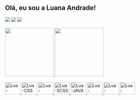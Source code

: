 ## Olá, eu sou a Luana Andrade!

<div> 
  <a href = "mailto:3luanaandrade@gmail.com"><img src="https://img.shields.io/badge/Gmail-D14836?style=for-the-badge&logo=gmail&logoColor=white" target="_blank"></a>
  <a href="https://www.linkedin.com/in/luana-andrade-/" target="_blank"><img src="https://img.shields.io/badge/-LinkedIn-%230077B5?style=for-the-badge&logo=linkedin&logoColor=white" target="_blank"></a> 
  <a href = "https://wa.me/11948415694"><img src="https://img.shields.io/badge/WhatsApp-25D366?style=for-the-badge&logo=whatsapp&logoColor=white" target="_blank"></a>
</div>

<div><br>
  <a href="https://github.com/rafaballerini">
  <img height="160em" src="https://github-readme-stats.vercel.app/api?username=lua-a&show_icons=true&theme=dracula&include_all_commits=true&count_private=true&title_color=D943FF"/>
  <img height="160em" src="https://github-readme-stats.vercel.app/api/top-langs/?username=lua-a&layout=compact&langs_count=7&theme=dracula&title_color=D943FF"/>
</div>

<div><br>
     <img  alt="Lua-HTML" height="40" width="50" src="https://cdn.jsdelivr.net/gh/devicons/devicon/icons/html5/html5-original.svg" />
     <img  alt="Lua-CSS" height="40" width="50" src="https://cdn.jsdelivr.net/gh/devicons/devicon/icons/css3/css3-original.svg" />  
     <img  alt="Lua-JAVASCRIPT" height="40" width="50" src="https://cdn.jsdelivr.net/gh/devicons/devicon/icons/javascript/javascript-original.svg" /> 
     <img  alt="Lua-SCSS" height="40" width="50" src="https://cdn.jsdelivr.net/gh/devicons/devicon/icons/sass/sass-original.svg" />    
     <img  alt="Lua-JAVA" height="40" width="50" src="https://cdn.jsdelivr.net/gh/devicons/devicon/icons/java/java-original.svg" /> 
     <img  alt="Lua-REACT" height="40" width="50" src="https://cdn.jsdelivr.net/gh/devicons/devicon/icons/react/react-original.svg" /> 
     <img  alt="Lua-NODE" height="40" width="50" src="https://cdn.jsdelivr.net/gh/devicons/devicon/icons/nodejs/nodejs-original.svg" />
     <img  alt="Lua-PYTHON" height="40" width="50" src="https://cdn.jsdelivr.net/gh/devicons/devicon/icons/python/python-original.svg" />          
</div>
